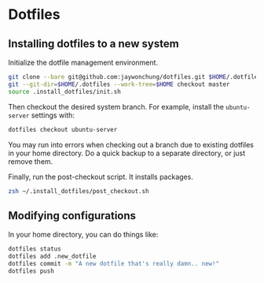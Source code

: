 # Dotfiles

## Installing dotfiles to a new system

Initialize the dotfile management environment.

```bash
git clone --bare git@github.com:jaywonchung/dotfiles.git $HOME/.dotfiles
git --git-dir=$HOME/.dotfiles --work-tree=$HOME checkout master
source .install_dotfiles/init.sh
```

Then checkout the desired system branch. For example, install the `ubuntu-server` settings with:

```bash
dotfiles checkout ubuntu-server
```

You may run into errors when checking out a branch due to existing dotfiles in your home directory.
Do a quick backup to a separate directory, or just remove them.

Finally, run the post-checkout script. It installs packages.
```bash
zsh ~/.install_dotfiles/post_checkout.sh
```

## Modifying configurations

In your home directory, you can do things like:

```bash
dotfiles status
dotfiles add .new_dotfile
dotfiles commit -m "A new dotfile that's really damn.. new!"
dotfiles push
```
